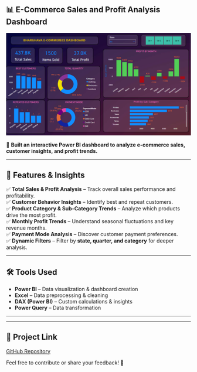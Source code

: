 ## 📊 E-Commerce Sales and Profit Analysis Dashboard  

![Dashboard Preview](Dashboard.png)  

🚀 **Built an interactive Power BI dashboard to analyze e-commerce sales, customer insights, and profit trends.**  

---

## 🔹 Features & Insights  
✅ **Total Sales & Profit Analysis** – Track overall sales performance and profitability.  
✅ **Customer Behavior Insights** – Identify best and repeat customers.  
✅ **Product Category & Sub-Category Trends** – Analyze which products drive the most profit.  
✅ **Monthly Profit Trends** – Understand seasonal fluctuations and key revenue months.  
✅ **Payment Mode Analysis** – Discover customer payment preferences.  
✅ **Dynamic Filters** – Filter by **state, quarter, and category** for deeper analysis.  

---

## 🛠️ Tools Used  
- **Power BI** – Data visualization & dashboard creation  
- **Excel** – Data preprocessing & cleaning  
- **DAX (Power BI)** – Custom calculations & insights  
- **Power Query** – Data transformation  

---


---

## 🔗 Project Link  
[GitHub Repository](your_github_repo_link_here)  

Feel free to contribute or share your feedback! 🚀
